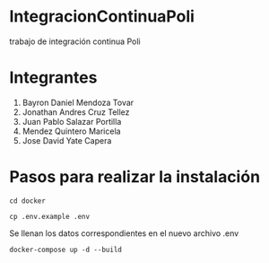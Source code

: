 # IntegracionContinuaPoli
trabajo de integración continua Poli

# Integrantes

1. Bayron Daniel Mendoza Tovar
2. Jonathan Andres Cruz Tellez
3. Juan Pablo Salazar Portilla
4. Mendez Quintero Maricela
5. Jose David Yate Capera

# Pasos para realizar la instalación

`cd docker`

`cp .env.example .env`

Se llenan los datos correspondientes en el nuevo archivo .env

`docker-compose up -d --build`